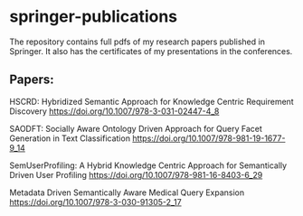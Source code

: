 # springer-publications
The repository contains full pdfs of my research papers published in Springer. It also has the certificates of my presentations in the conferences.

## Papers:
HSCRD: Hybridized Semantic Approach for Knowledge Centric Requirement Discovery 
https://doi.org/10.1007/978-3-031-02447-4_8

SAODFT: Socially Aware Ontology Driven Approach for Query Facet Generation in Text Classification 
https://doi.org/10.1007/978-981-19-1677-9_14

SemUserProfiling: A Hybrid Knowledge Centric Approach for Semantically Driven User Profiling 
https://doi.org/10.1007/978-981-16-8403-6_29

Metadata Driven Semantically Aware Medical Query Expansion 
https://doi.org/10.1007/978-3-030-91305-2_17
